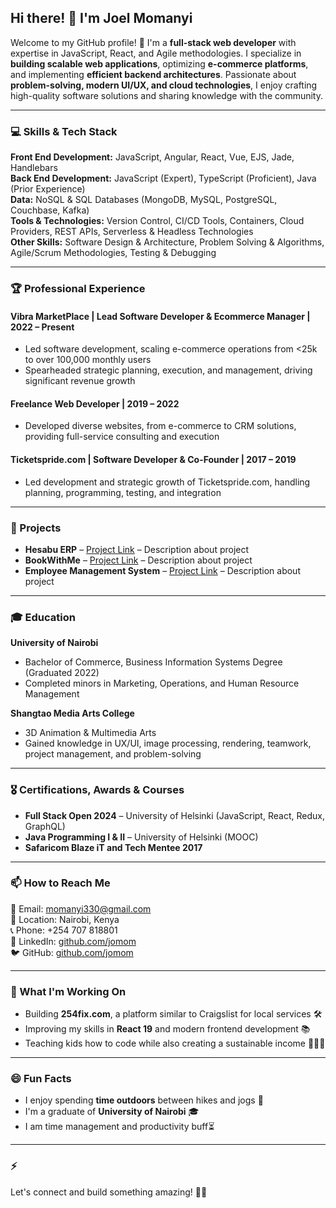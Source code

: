 ## Hi there! 👋 I'm Joel Momanyi

Welcome to my GitHub profile! 🚀 I'm a **full-stack web developer** with expertise in JavaScript, React, and Agile methodologies. I specialize in **building scalable web applications**, optimizing **e-commerce platforms**, and implementing **efficient backend architectures**. Passionate about **problem-solving, modern UI/UX, and cloud technologies**, I enjoy crafting high-quality software solutions and sharing knowledge with the community.

---

### 💻 Skills & Tech Stack

**Front End Development:** JavaScript, Angular, React, Vue, EJS, Jade, Handlebars\
**Back End Development:** JavaScript (Expert), TypeScript (Proficient), Java (Prior Experience)\
**Data:** NoSQL & SQL Databases (MongoDB, MySQL, PostgreSQL, Couchbase, Kafka)\
**Tools & Technologies:** Version Control, CI/CD Tools, Containers, Cloud Providers, REST APIs, Serverless & Headless Technologies\
**Other Skills:** Software Design & Architecture, Problem Solving & Algorithms, Agile/Scrum Methodologies, Testing & Debugging

---

### 🏆 Professional Experience

#### Vibra MarketPlace | Lead Software Developer & Ecommerce Manager | 2022 – Present

- Led software development, scaling e-commerce operations from <25k to over 100,000 monthly users
- Spearheaded strategic planning, execution, and management, driving significant revenue growth

#### Freelance Web Developer | 2019 – 2022

- Developed diverse websites, from e-commerce to CRM solutions, providing full-service consulting and execution

#### Ticketspride.com | Software Developer & Co-Founder | 2017 – 2019

- Led development and strategic growth of Ticketspride.com, handling planning, programming, testing, and integration

---

### 🚀 Projects

- **Hesabu ERP** – [Project Link](#) – Description about project
- **BookWithMe** – [Project Link](#) – Description about project
- **Employee Management System** – [Project Link](#) – Description about project

---

### 🎓 Education

**University of Nairobi**

- Bachelor of Commerce, Business Information Systems Degree (Graduated 2022)
- Completed minors in Marketing, Operations, and Human Resource Management

**Shangtao Media Arts College**

- 3D Animation & Multimedia Arts
- Gained knowledge in UX/UI, image processing, rendering, teamwork, project management, and problem-solving

---

### 🎖 Certifications, Awards & Courses

- **Full Stack Open 2024** – University of Helsinki (JavaScript, React, Redux, GraphQL)
- **Java Programming I & II** – University of Helsinki (MOOC)
- **Safaricom Blaze iT and Tech Mentee 2017**

---

### 📫 How to Reach Me

📧 Email: [momanyi330@gmail.com](mailto\:momanyi330@gmail.com)\
📍 Location: Nairobi, Kenya\
📞 Phone: +254 707 818801\
💼 LinkedIn: [github.com/jomom](https://github.com/jomom)\
🐦 GitHub: [github.com/jomom](https://github.com/jomom)

---

### 🔭 What I'm Working On

- Building **254fix.com**, a platform similar to Craigslist for local services 🛠️
- Improving my skills in **React 19** and modern frontend development 📚
- Teaching kids how to code while also creating a sustainable income 👨‍🏫💡

---

### 😄 Fun Facts

- I enjoy spending **time outdoors** between hikes and jogs 🌅
- I'm a graduate of **University of Nairobi** 🎓
- I am time management and productivity buff⏳

---

### ⚡



Let's connect and build something amazing! 🚀🔥


